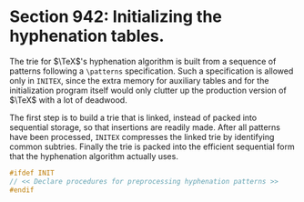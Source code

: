 # Section 942: Initializing the hyphenation tables.

The trie for $\TeX$'s hyphenation algorithm is built from a sequence of patterns following a `\patterns` specification.
Such a specification is allowed only in `INITEX`, since the extra memory for auxiliary tables and for the initialization program itself would only clutter up the production version of $\TeX$ with a lot of deadwood.

The first step is to build a trie that is linked, instead of packed into sequential storage, so that insertions are readily made.
After all patterns have been processed, `INITEX` compresses the linked trie by identifying common subtries.
Finally the trie is packed into the efficient sequential form that the hyphenation algorithm actually uses.

```c parser/hyph_scan.c
#ifdef INIT
// << Declare procedures for preprocessing hyphenation patterns >>
#endif
```
